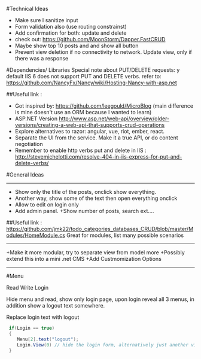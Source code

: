 ﻿#Technical Ideas
+ Make sure I sanitize input 
+ Form validation also (use routing constrainst)
+ Add confirmation for both: update and delete
+ check out: https://github.com/MoonStorm/Dapper.FastCRUD
+ Maybe show top 10 posts and and show all button
+ Prevent view deletion if no connectivity to network. Update view, only if there was
a response

#Dependencies/ Libraries
Special note about PUT/DELETE requests: y default IIS 6 does not support PUT and DELETE verbs.
refer to: https://github.com/NancyFx/Nancy/wiki/Hosting-Nancy-with-asp.net

##Useful link :
+ Got inspired by: https://github.com/leegould/MicroBlog (main difference is mine doesn't use an ORM because I wanted to learn)
+ ASP.NET Version http://www.asp.net/web-api/overview/older-versions/creating-a-web-api-that-supports-crud-operations
+ Explore alternatives to razor: angular, vue, riot, ember, react.
+ Separate the UI from the service. Make it a true API, or do content
negotiation
+ Remember to enable http verbs put and delete in IIS : http://stevemichelotti.com/resolve-404-in-iis-express-for-put-and-delete-verbs/



#General Ideas
*******
+ Show only the title of the posts, onclick show everything.
+ Another way, show some of the text then open everything onclick
+ Allow to edit on login only
+ Add admin panel.
+Show number of posts, search ext....

##Useful link :
 https://github.com/jmk22/todo_categories_databases_CRUD/blob/master/Modules/HomeModule.cs
Great for modules, list many possible scenarios
*******
+Make it more modular, try to separate view from model more
+Possibly extend this into a mini .net CMS
+Add Custmomization Options


*******
#Menu
  
Read Write Login

Hide menu and read, show only login page, upon login
reveal all 3 menus, in addition show a logout text somewhere.

Replace login text with logout

```c#
 if(Login == true)
 {
    Menu[2].text("logout");
    Login.View(0) // hide the login form, alternatively just another view altogether
 }

```


